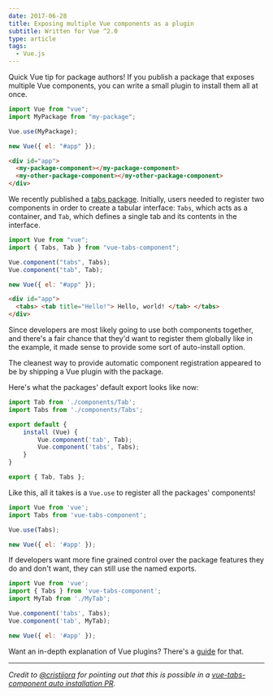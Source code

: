 ```yaml
---
date: 2017-06-28
title: Exposing multiple Vue components as a plugin
subtitle: Written for Vue ^2.0
type: article
tags:
  - Vue.js
---
```


Quick Vue tip for package authors! If you publish a package that exposes multiple Vue components, you can write a small plugin to install them all at once.

<!--more-->

```js
import Vue from "vue";
import MyPackage from "my-package";

Vue.use(MyPackage);

new Vue({ el: "#app" });
```

```html
<div id="app">
  <my-package-component></my-package-component>
  <my-other-package-component></my-other-package-component>
</div>
```

We recently published a [tabs package](https://github.com/spatie/vue-tabs-component). Initially, users needed to register two components in order to create a tabular interface: `Tabs`, which acts as a container, and `Tab`, which defines a single tab and its contents in the interface.

```js
import Vue from "vue";
import { Tabs, Tab } from "vue-tabs-component";

Vue.component("tabs", Tabs);
Vue.component("tab", Tab);

new Vue({ el: "#app" });
```

```html
<div id="app">
  <tabs> <tab title="Hello!"> Hello, world! </tab> </tabs>
</div>
```

Since developers are most likely going to use both components together, and there's a fair chance that they'd want to register them globally like in the example, it made sense to provide some sort of auto-install option.

The cleanest way to provide automatic component registration appeared to be by shipping a Vue plugin with the package.

Here's what the packages' default export looks like now:

```js
import Tab from './components/Tab';
import Tabs from './components/Tabs';

export default {
    install (Vue) {
        Vue.component('tab', Tab);
        Vue.component('tabs', Tabs);
    }
}

export { Tab, Tabs };
```

Like this, all it takes is a `Vue.use` to register all the packages' components!

```js
import Vue from 'vue';
import Tabs from 'vue-tabs-component';

Vue.use(Tabs);

new Vue({ el: '#app' });
```

If developers want more fine grained control over the package features they do and don't want, they can still use the named exports.

```js
import Vue from 'vue';
import { Tabs } from 'vue-tabs-component';
import MyTab from './MyTab';

Vue.component('tabs', Tabs);
Vue.component('tab', MyTab);

new Vue({ el: '#app' });
```

<aside>
Want an in-depth explanation of Vue plugins? There's a <a href="https://vuejs.org/v2/guide/plugins.html">guide</a> for that.
</aside>

---

_Credit to [@cristijora](https://github.com/cristijora) for pointing out that this is possible in a [vue-tabs-component auto installation PR](https://github.com/spatie/vue-tabs-component/pull/7#issuecomment-302302696)._
